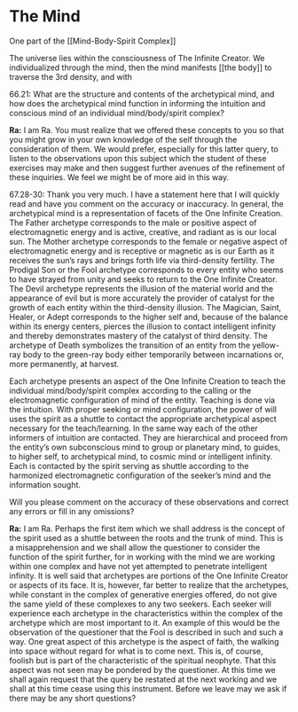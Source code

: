 # The Mind
One part of the [[Mind-Body-Spirit Complex]]

The universe lies within the consciousness of The Infinite Creator. We individualized through the mind, then the mind manifests [[the body]] to traverse the 3rd density, and with 

66.21: What are the structure and contents of the archetypical mind, and how does the archetypical mind function in informing the intuition and conscious mind of an individual mind/body/spirit complex?

**Ra:** I am Ra. You must realize that we offered these concepts to you so that you might grow in your own knowledge of the self through the consideration of them. We would prefer, especially for this latter query, to listen to the observations upon this subject which the student of these exercises may make and then suggest further avenues of the refinement of these inquiries. We feel we might be of more aid in this way.

67.28-30: Thank you very much. I have a statement here that I will quickly read and have you comment on the accuracy or inaccuracy. In general, the archetypical mind is a representation of facets of the One Infinite Creation. The Father archetype corresponds to the male or positive aspect of electromagnetic energy and is active, creative, and radiant as is our local sun. The Mother archetype corresponds to the female or negative aspect of electromagnetic energy and is receptive or magnetic as is our Earth as it receives the sun’s rays and brings forth life via third-density fertility. The Prodigal Son or the Fool archetype corresponds to every entity who seems to have strayed from unity and seeks to return to the One Infinite Creator. The Devil archetype represents the illusion of the material world and the appearance of evil but is more accurately the provider of catalyst for the growth of each entity within the third-density illusion. The Magician, Saint, Healer, or Adept corresponds to the higher self and, because of the balance within its energy centers, pierces the illusion to contact intelligent infinity and thereby demonstrates mastery of the catalyst of third density. The archetype of Death symbolizes the transition of an entity from the yellow-ray body to the green-ray body either temporarily between incarnations or, more permanently, at harvest.  
  
Each archetype presents an aspect of the One Infinite Creation to teach the individual mind/body/spirit complex according to the calling or the electromagnetic configuration of mind of the entity. Teaching is done via the intuition. With proper seeking or mind configuration, the power of will uses the spirit as a shuttle to contact the appropriate archetypical aspect necessary for the teach/learning. In the same way each of the other informers of intuition are contacted. They are hierarchical and proceed from the entity’s own subconscious mind to group or planetary mind, to guides, to higher self, to archetypical mind, to cosmic mind or intelligent infinity. Each is contacted by the spirit serving as shuttle according to the harmonized electromagnetic configuration of the seeker’s mind and the information sought.  
  
Will you please comment on the accuracy of these observations and correct any errors or fill in any omissions?

**Ra:** I am Ra. Perhaps the first item which we shall address is the concept of the spirit used as a shuttle between the roots and the trunk of mind. This is a misapprehension and we shall allow the questioner to consider the function of the spirit further, for in working with the mind we are working within one complex and have not yet attempted to penetrate intelligent infinity. It is well said that archetypes are portions of the One Infinite Creator or aspects of its face. It is, however, far better to realize that the archetypes, while constant in the complex of generative energies offered, do not give the same yield of these complexes to any two seekers. Each seeker will experience each archetype in the characteristics within the complex of the archetype which are most important to it. An example of this would be the observation of the questioner that the Fool is described in such and such a way. One great aspect of this archetype is the aspect of faith, the walking into space without regard for what is to come next. This is, of course, foolish but is part of the characteristic of the spiritual neophyte. That this aspect was not seen may be pondered by the questioner. At this time we shall again request that the query be restated at the next working and we shall at this time cease using this instrument. Before we leave may we ask if there may be any short questions?